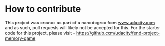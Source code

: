 # How to contribute

This project was created as part of a nanodegree from www.udacity.com and as such, pull requests will likely not be accepted for this. For the starter code for this project, please visit - https://github.com/udacity/fend-project-memory-game
